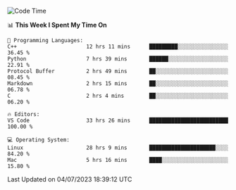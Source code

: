 
<!--START_SECTION:waka-->
![Code Time](http://img.shields.io/badge/Code%20Time-771%20hrs%2053%20mins-blue)

📊 **This Week I Spent My Time On** 

```text
💬 Programming Languages: 
C++                      12 hrs 11 mins      █████████░░░░░░░░░░░░░░░░   36.45 % 
Python                   7 hrs 39 mins       ██████░░░░░░░░░░░░░░░░░░░   22.91 % 
Protocol Buffer          2 hrs 49 mins       ██░░░░░░░░░░░░░░░░░░░░░░░   08.45 % 
Markdown                 2 hrs 15 mins       ██░░░░░░░░░░░░░░░░░░░░░░░   06.78 % 
C                        2 hrs 4 mins        ██░░░░░░░░░░░░░░░░░░░░░░░   06.20 % 

🔥 Editors: 
VS Code                  33 hrs 26 mins      █████████████████████████   100.00 % 

💻 Operating System: 
Linux                    28 hrs 9 mins       █████████████████████░░░░   84.20 % 
Mac                      5 hrs 16 mins       ████░░░░░░░░░░░░░░░░░░░░░   15.80 % 
```


 Last Updated on 04/07/2023 18:39:12 UTC
<!--END_SECTION:waka-->


